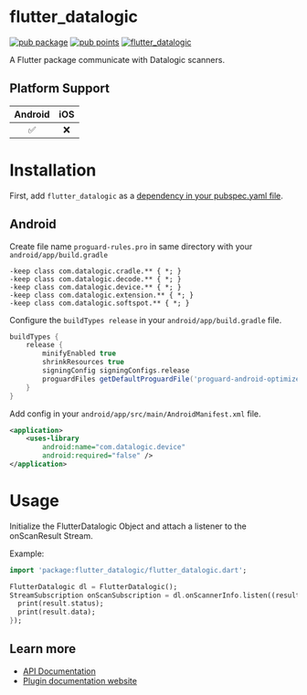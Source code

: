 # flutter_datalogic

[![pub package](https://img.shields.io/pub/v/flutter_datalogic.svg)](https://pub.dev/packages/flutter_datalogic)
[![pub points](https://img.shields.io/pub/points/flutter_datalogic?color=2E8B57&label=pub%20points)](https://pub.dev/packages/flutter_datalogic/score)
[![flutter_datalogic](https://github.com/tusaamf/flutter_datalogic/actions/workflows/flutter_datalogic.yml/badge.svg)](https://github.com/tusaamf/flutter_datalogic/actions/workflows/flutter_datalogic.yml)

A Flutter package communicate with Datalogic scanners.

## Platform Support

| Android | iOS |
| :-----: | :-: |
|   ✅    | ❌  |

# Installation

First, add `flutter_datalogic` as a [dependency in your pubspec.yaml file](https://flutter.dev/using-packages/).

## Android

Create file name `proguard-rules.pro` in same directory with your `android/app/build.gradle`

```text
-keep class com.datalogic.cradle.** { *; }
-keep class com.datalogic.decode.** { *; }
-keep class com.datalogic.device.** { *; }
-keep class com.datalogic.extension.** { *; }
-keep class com.datalogic.softspot.** { *; }
```

Configure the `buildTypes release` in your `android/app/build.gradle` file.

```groovy
buildTypes {
    release {
        minifyEnabled true
        shrinkResources true
        signingConfig signingConfigs.release
        proguardFiles getDefaultProguardFile('proguard-android-optimize.txt'), 'proguard-rules.pro'
    }
}
```

Add config in your `android/app/src/main/AndroidManifest.xml` file.

```xml
<application>
    <uses-library
        android:name="com.datalogic.device"
        android:required="false" />
</application>
```

# Usage

Initialize the FlutterDatalogic Object and attach a listener to the onScanResult Stream.

Example:

```dart
import 'package:flutter_datalogic/flutter_datalogic.dart';

FlutterDatalogic dl = FlutterDatalogic();
StreamSubscription onScanSubscription = dl.onScannerInfo.listen((result) {
  print(result.status);
  print(result.data);
});
```

## Learn more

- [API Documentation](https://pub.dev/documentation/flutter_datalogic/latest/flutter_datalogic/flutter_datalogic-library.html)
- [Plugin documentation website](https://plus.fluttercommunity.dev/docs/flutter_datalogic/overview)